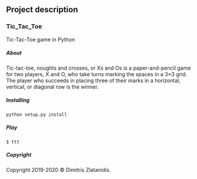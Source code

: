 ## Project description

### Tic_Tac_Toe
Tic-Tac-Toe game in Python

##### About
Tic-tac-toe, noughts and crosses, or Xs and Os is a paper-and-pencil game for two players, X and O, who take turns marking the spaces in a 3×3 grid. The player who succeeds in placing three of their marks in a horizontal, vertical, or diagonal row is the winner.

##### Installing

    python setup.py install

##### Play

    $ ttt


##### Copyright
Copyright 2019-2020 © Dimitris Zlatanidis.